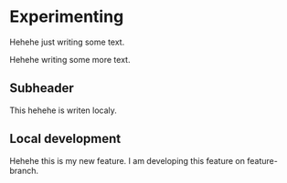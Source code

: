 # Experimenting

Hehehe just writing some text.

Hehehe writing some more text.

## Subheader

This hehehe is writen localy.

## Local development

Hehehe this is my new feature. I am developing this feature on feature-branch.